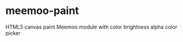 meemoo-paint
============

HTML5 canvas paint Meemoo module with color brightness alpha color picker
